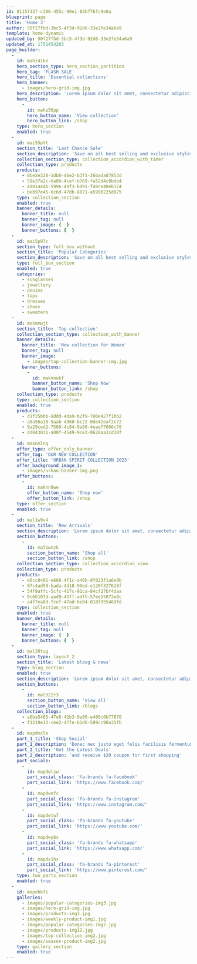 ```yaml
---
id: 8115743f-c306-455c-90e1-85b776fc9e0a
blueprint: page
title: 'Home 3'
author: 50f27fbd-3bc5-4f3d-92d6-33e2fe34a6a9
template: home-dynamic
updated_by: 50f27fbd-3bc5-4f3d-92d6-33e2fe34a6a9
updated_at: 1751454203
page_builder:
  -
    id: mahz41ke
    hero_section_type: hero_section_partition
    hero_tag: 'FLASH SALE'
    hero_title: 'Essential collections'
    hero_banner:
      - images/hero-grid-img.jpg
    hero_description: 'Lorem ipsum dolor sit amet, consectetur adipiscing elit, sed do eiusmod tempor incididunt'
    hero_button:
      -
        id: mahz56pp
        hero_button_name: 'View collection'
        hero_button_link: /shop
    type: hero_section
    enabled: true
  -
    id: mai55ptt
    section_title: 'Last Chance Sale'
    section_description: 'Save on all best selling and exclusive styles'
    collection_section_type: collection_accordion_with_timer
    collection_type: products
    products:
      - 0be2e320-1db0-46e2-b3f1-26bada07853d
      - 59e37a2c-6a86-4cef-b769-fa52d4c8bdb4
      - 4d81444b-5996-49f3-bd91-fa8ce40eb374
      - beb97e45-6c6d-47db-8871-a5996225d875
    type: collection_section
    enabled: true
    banner_details:
      banner_title: null
      banner_tag: null
      banner_image: {  }
      banner_buttons: {  }
  -
    id: mai5p97c
    section_type: full_box_without
    section_title: 'Popular Categories'
    section_description: 'Save on all best selling and exclusive styles'
    type: full_box_section
    enabled: true
    categories:
      - sunglasses
      - jewellery
      - denims
      - tops
      - dresses
      - shoes
      - sweaters
  -
    id: makmmwjt
    section_title: 'Top collection'
    collection_section_type: collection_with_banner
    banner_details:
      banner_title: 'New collection for Woman'
      banner_tag: null
      banner_image:
        - images/top-collection-banner-img.jpg
      banner_buttons:
        -
          id: makmnukf
          banner_button_name: 'Shop Now'
          banner_button_link: /shop
    collection_type: products
    type: collection_section
    enabled: true
    products:
      - d1f25bbb-8ddd-4da9-b2f9-700e427f1bb2
      - a8a56a18-5aab-4360-bc22-0de42eaf2c72
      - 9a29ced2-7589-4c84-9a98-4eae77666c78
      - dd043031-a00f-4549-9ce3-0628aa3cd30f
  -
    id: maknmlnq
    offer_type: offer_only_banner
    offer_tag: 'OUR NEW COLLECTION'
    offer_title: 'URBAN SPIRIT COLLECTION 2023'
    offer_background_image_1:
      - images/urban-banner-img.png
    offer_buttons:
      -
        id: maknn9we
        offer_button_name: 'Shop now'
        offer_button_link: /shop
    type: offer_section
    enabled: true
  -
    id: mal1w9v4
    section_title: 'New Arrivals'
    section_description: 'Lorem ipsum dolor sit amet, consectetur adipiscing elit'
    section_buttons:
      -
        id: mal1wnzk
        section_button_name: 'Shop all'
        section_button_link: /shop
    collection_section_type: collection_accordion_view
    collection_type: products
    products:
      - e6cc8401-e666-4f1c-a40b-df023f1a6e9b
      - 07c4ad59-bada-4d18-99ed-e120f327618f
      - 54f9affc-5cfc-417c-91ca-84cf27bf4daa
      - 0c66107d-aad9-43ff-adf5-57ee55073e8c
      - a4f7ea8d-fcef-47ad-be04-010f355469fd
    type: collection_section
    enabled: true
    banner_details:
      banner_title: null
      banner_tag: null
      banner_image: {  }
      banner_buttons: {  }
  -
    id: mal30tug
    section_type: layout_2
    section_title: 'Latest bloog & news'
    type: blog_section
    enabled: true
    section_description: 'Lorem ipsum dolor sit amet, consectetur adipiscing elit'
    section_buttons:
      -
        id: mal322r3
        section_button_name: 'View all'
        section_button_link: /blogs
    collection_blogs:
      - a0ba5485-47e0-41b3-9a80-e480c0b77870
      - f1219e13-cee2-47fe-b1d6-589cc90a35fb
  -
    id: mapdvxle
    part_1_title: 'Shop Social'
    part_1_description: 'Donec nec justo eget felis facilisis fermentum. Aliquam porttitor mauris sit amet orci.'
    part_2_title: 'Get the Latest Deals'
    part_2_description: 'and receive $20 coupon for first shopping'
    part_socials:
      -
        id: mapdwlsw
        part_social_class: 'fa-brands fa-facebook'
        part_social_link: 'https://www.facebook.com/'
      -
        id: mapdwnfc
        part_social_class: 'fa-brands fa-instagram'
        part_social_link: 'https://www.instagram.com/'
      -
        id: mapdwtw7
        part_social_class: 'fa-brands fa-youtube'
        part_social_link: 'https://www.youtube.com/'
      -
        id: mapdwybs
        part_social_class: 'fa-brands fa-whatsapp'
        part_social_link: 'https://www.whatsapp.com/'
      -
        id: mapdx1hs
        part_social_class: 'fa-brands fa-pinterest'
        part_social_link: 'https://www.pinterest.com/'
    type: two_parts_section
    enabled: true
  -
    id: mapebkfi
    galleries:
      - images/popular-categories-img3.jpg
      - images/hero-grid-img.jpg
      - images/products-img3.jpg
      - images/weekly-product-img1.jpg
      - images/popular-categories-img2.jpg
      - images/products-img12.jpg
      - images/top-collection-img2.jpg
      - images/season-product-img2.jpg
    type: gallery_section
    enabled: true
---
```

